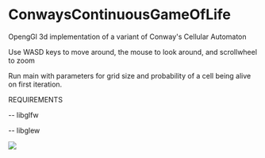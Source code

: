 # ConwaysContinuousGameOfLife
OpengGl 3d implementation of a variant of Conway's Cellular Automaton

Use WASD keys to move around, the mouse to look around, and scrollwheel to zoom

Run main with parameters for grid size and probability of a cell being alive on first iteration.

REQUIREMENTS

-- libglfw

-- libglew

![](sim.gif)
